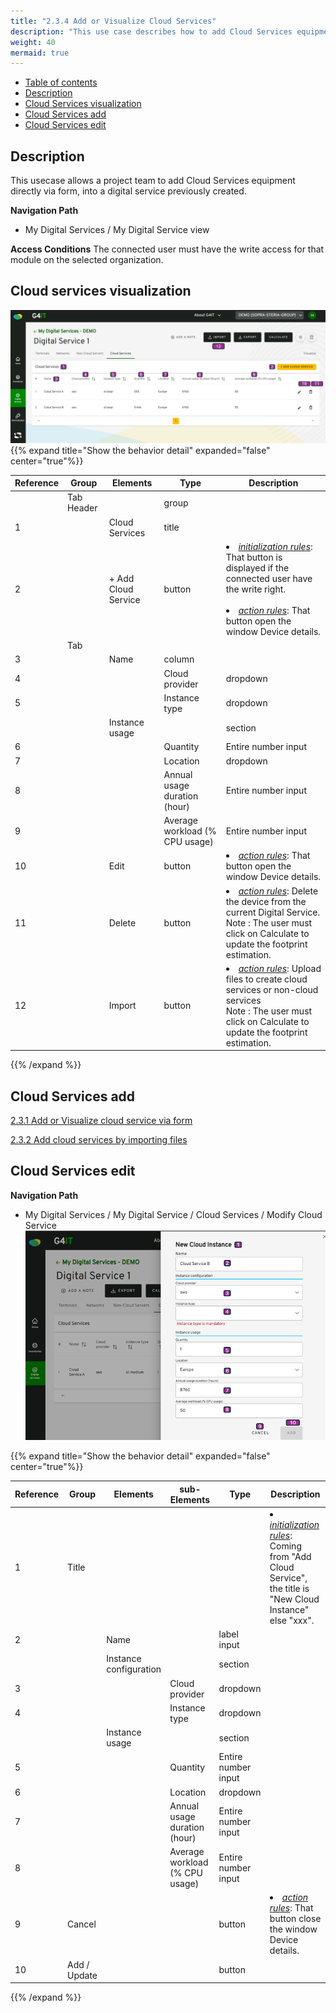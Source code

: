 ```yaml
---
title: "2.3.4 Add or Visualize Cloud Services"
description: "This use case describes how to add Cloud Services equipments to a digital service"
weight: 40
mermaid: true
---
```


-   [Table of contents](#table-of-contents)
-   [Description](#description)
-   [Cloud Services visualization](#cloud-services-visualization)
-   [Cloud Services add](#cloud-services-add)
-   [Cloud Services edit](#cloud-services-edit)

## Description

This usecase allows a project team to add Cloud Services equipment directly via form, into a digital service previously created.

**Navigation Path**

-   My Digital Services / My Digital Service view


**Access Conditions**
The connected user must have the write access for that module on the selected organization.

## Cloud services visualization

![uc3_add_visualize_equipments_CloudServiceTab.png](../../images/uc3_add_visualize_equipments_CloudServiceTab.png)
{{% expand title="Show the behavior detail" expanded="false" center="true"%}}

| Reference | Group      | Elements            | Type   | Description                                                                                                                                                                               |
|-----------| ---------- |---------------------| ------ |-------------------------------------------------------------------------------------------------------------------------------------------------------------------------------------------|
|           | Tab Header |                     | group  |                                                                                                                                                                                           |
| 1         |            | Cloud Services      | title  |                                                                                                                                                                                           |
| 2         |            | + Add Cloud Service | button | <li><u>_initialization rules_</u>: That button is displayed if the connected user have the write right.<br><br><li><u>_action rules_</u>: That button open the window Device details.<br> |
|           | Tab        |                     |        |                                                                                                                                                                                           |
| 3         |            | Name                | column |                                                                                                                                                                                           |
| 4         |              |                     | Cloud provider                 | dropdown                                                                                                                                                                                  |                                                                                                                   |
| 5         |              |                     | Instance type                  | dropdown                                                                                                                                                                                  |                                                                                                                   |
|           |              | Instance usage      |                                | section                                                                                                                                                                                   |                                                                                                                   |
| 6         |              |                     | Quantity                       | Entire number input                                                                                                                                                                       |                                                                                                                   |
| 7         |              |                     | Location                       | dropdown                                                                                                                                                                                  |                                                                                                                   |
| 8         |              |                     | Annual usage duration (hour)   | Entire number input                                                                                                                                                                       |                                                                                                                   |
| 9         |              |                     | Average workload (% CPU usage) | Entire number input                                                                                                                                                                       |                                                                                                                   |
| 10        |            | Edit                | button | <li><u>_action rules_</u>: That button open the window Device details.<br>                                                                                                                |
| 11        |            | Delete              | button | <li><u>_action rules_</u>: Delete the device from the current Digital Service.<br> Note : The user must click on Calculate to update the footprint estimation.                            |
| 12        |            | Import              | button | <li><u>_action rules_</u>: Upload files to create cloud services or non-cloud services<br> Note : The user must click on Calculate to update the footprint estimation.                    |

{{% /expand %}}

## Cloud Services add
[2.3.1 Add or Visualize cloud service via form](add_visualize_cloud_services_via_forms.md)

[2.3.2 Add cloud services by importing files](import_cloud_services_via_button.md)

## Cloud Services edit

**Navigation Path**
-   My Digital Services / My Digital Service / Cloud Services / Modify Cloud Service
![uc3_add_visualize_equipments_CloudServiceAdd.png](../../images/uc3_add_visualize_equipments_CloudServiceAdd.png)

{{% expand title="Show the behavior detail" expanded="false" center="true"%}}

| Reference | Group        | Elements               | sub-Elements                   | Type                | Description                                                                                                       |
| --------- | ------------ | ---------------------- | ------------------------------ | ------------------- | ----------------------------------------------------------------------------------------------------------------- |
| 1         | Title        |                        |                                |                     | <li><u>_initialization rules_</u>: Coming from "Add Cloud Service", the title is "New Cloud Instance" else "xxx". |
| 2         |              | Name                   |                                | label input         |                                                                                                                   |
|           |              | Instance configuration |                                | section             |                                                                                                                   |
| 3         |              |                        | Cloud provider                 | dropdown            |                                                                                                                   |
| 4         |              |                        | Instance type                  | dropdown            |                                                                                                                   |
|           |              | Instance usage         |                                | section             |                                                                                                                   |
| 5         |              |                        | Quantity                       | Entire number input |                                                                                                                   |
| 6         |              |                        | Location                       | dropdown            |                                                                                                                   |
| 7         |              |                        | Annual usage duration (hour)   | Entire number input |                                                                                                                   |
| 8         |              |                        | Average workload (% CPU usage) | Entire number input |                                                                                                                   |
| 9         | Cancel       |                        |                                | button              | <li><u>_action rules_</u>: That button close the window Device details.<br>                                       |
| 10        | Add / Update |                        |                                | button              |                                                                                                                   |

{{% /expand %}}

